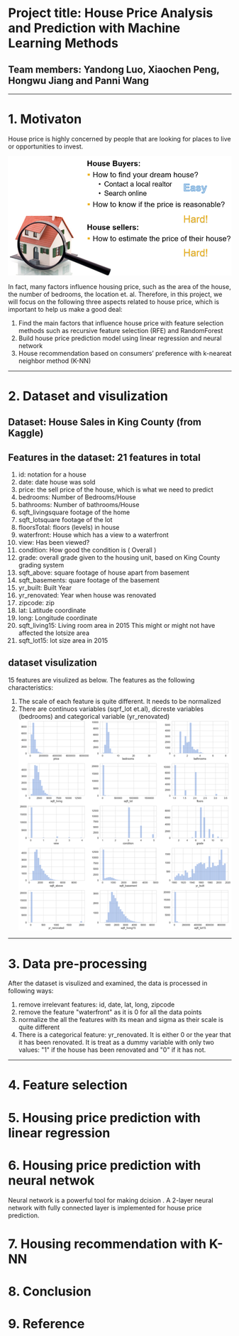 # Project title: House Price Analysis and Prediction with Machine Learning Methods
## Team members: Yandong Luo, Xiaochen Peng, Hongwu Jiang and Panni Wang

---
# 1. Motivaton
House price is highly concerned by people that are looking for places to live or opportunities to invest.  

![Image](Introduction.png)

In fact, many factors influence housing price, such as the area of the house, the number of bedrooms, the location et. al. Therefore, in this project, we will focus on the following three aspects related to house price, which is important to help us make a good deal:  
1. Find the main factors that influence house price with feature selection methods such as recursive feature selection (RFE) and RandomForest
2. Build house price prediction model using linear regression and neural network
3. House recommendation based on consumers’ preference with k-neareat neighbor method (K-NN)

---
# 2. Dataset and visulization 
## Dataset: House Sales in King County (from Kaggle)
## Features in the dataset: 21 features in total
1. id: notation for a house  
2. date: date house was sold  
3. price: the sell price of the house, which is what we need to predict
4. bedrooms: Number of Bedrooms/House
5. bathrooms: Number of bathrooms/House  
6. sqft_livingsquare footage of the home  
7. sqft_lotsquare footage of the lot  
8. floorsTotal: floors (levels) in house  
9. waterfront: House which has a view to a waterfront  
10. view: Has been viewed?  
11. condition: How good the condition is ( Overall )  
12. grade: overall grade given to the housing unit, based on King County grading system  
13. sqft_above: square footage of house apart from basement  
14. sqft_basements: quare footage of the basement  
15. yr_built: Built Year  
16. yr_renovated: Year when house was renovated  
17. zipcode: zip  
18. lat: Latitude coordinate  
19. long: Longitude coordinate  
20. sqft_living15: Living room area in 2015 This might or might not have affected the lotsize area  
21. sqft_lot15: lot size area in 2015  

## dataset visulization
15 features are visulized as below. The features as the following characteristics: 
1. The scale of each feature is quite different. It needs to be normalized
2. There are continuos variables (sqrf_lot et.al), dicreste variables (bedrooms) and categorical variable (yr_renovated)
![Image](feature_distribution.png)

---
# 3. Data pre-processing
After the dataset is visulized and examined, the data is processed in following ways: 
1. remove irrelevant features: id, date, lat, long, zipcode
2. remove the feature "waterfront" as it is 0 for all the data points
3. normalize the all the features with its mean and sigma as their scale is quite different
4. There is a categorical feature: yr_renovated. It is either 0 or the year that it has been renovated. It is treat as a dummy variable with only two values: "1" if the house has been renovated and "0" if it has not. 

---
# 4. Feature selection 

# 5. Housing price prediction with linear regression

# 6. Housing price prediction with neural netwok
Neural network is a powerful tool for making dcision . A 2-layer neural network with fully connected layer is implemented for house price prediction. 

# 7. Housing recommendation with K-NN

# 8. Conclusion

# 9. Reference

